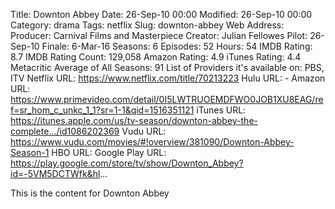 Title: Downton Abbey
Date: 26-Sep-10 00:00
Modified: 26-Sep-10 00:00
Category: drama
Tags: netflix
Slug: downton-abbey
Web Address: 
Producer: Carnival Films and Masterpiece
Creator:  Julian Fellowes
Pilot: 26-Sep-10
Finale: 6-Mar-16
Seasons: 6
Episodes: 52
Hours: 54
IMDB Rating: 8.7
IMDB Rating Count: 129,058
Amazon Rating: 4.9
iTunes Rating: 4.4
Metacritic Average of All Seasons: 91
List of Providers it's available on: PBS, ITV
Netflix URL: https://www.netflix.com/title/70213223
Hulu URL: -
Amazon URL: https://www.primevideo.com/detail/0I5LWTRUOEMDFWO0JOB1XU8EAG/ref=sr_hom_c_unkc_1_1?sr=1-1&qid=1516351121
iTunes URL: https://itunes.apple.com/us/tv-season/downton-abbey-the-complete.../id1086202369
Vudu URL: https://www.vudu.com/movies/#!overview/381090/Downton-Abbey-Season-1
HBO URL: 
Google Play URL: https://play.google.com/store/tv/show/Downton_Abbey?id=-5VM5DCTWfk&hl...



This is the content for Downton Abbey
